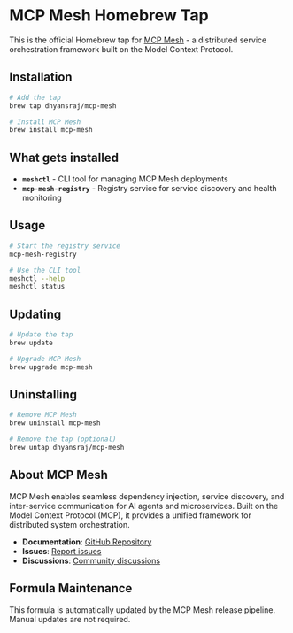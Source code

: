# MCP Mesh Homebrew Tap

This is the official Homebrew tap for [MCP Mesh](https://github.com/dhyansraj/mcp-mesh) - a distributed service orchestration framework built on the Model Context Protocol.

## Installation

```bash
# Add the tap
brew tap dhyansraj/mcp-mesh

# Install MCP Mesh
brew install mcp-mesh
```

## What gets installed

- **`meshctl`** - CLI tool for managing MCP Mesh deployments
- **`mcp-mesh-registry`** - Registry service for service discovery and health monitoring

## Usage

```bash
# Start the registry service
mcp-mesh-registry

# Use the CLI tool
meshctl --help
meshctl status
```

## Updating

```bash
# Update the tap
brew update

# Upgrade MCP Mesh
brew upgrade mcp-mesh
```

## Uninstalling

```bash
# Remove MCP Mesh
brew uninstall mcp-mesh

# Remove the tap (optional)
brew untap dhyansraj/mcp-mesh
```

## About MCP Mesh

MCP Mesh enables seamless dependency injection, service discovery, and inter-service communication for AI agents and microservices. Built on the Model Context Protocol (MCP), it provides a unified framework for distributed system orchestration.

- **Documentation**: [GitHub Repository](https://github.com/dhyansraj/mcp-mesh)
- **Issues**: [Report issues](https://github.com/dhyansraj/mcp-mesh/issues)
- **Discussions**: [Community discussions](https://github.com/dhyansraj/mcp-mesh/discussions)

## Formula Maintenance

This formula is automatically updated by the MCP Mesh release pipeline. Manual updates are not required.
